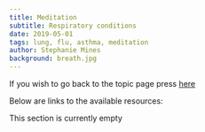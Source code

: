 ```yaml
---
title: Meditation
subtitle: Respiratory conditions
date: 2019-05-01
tags: lung, flu, asthma, meditation
author: Stephanie Mines
background: breath.jpg
---
```


If you wish to go back to the topic page press [here](/topics/Respiration/topic-text.html)

Below are links to the available resources:

This section is currently empty

